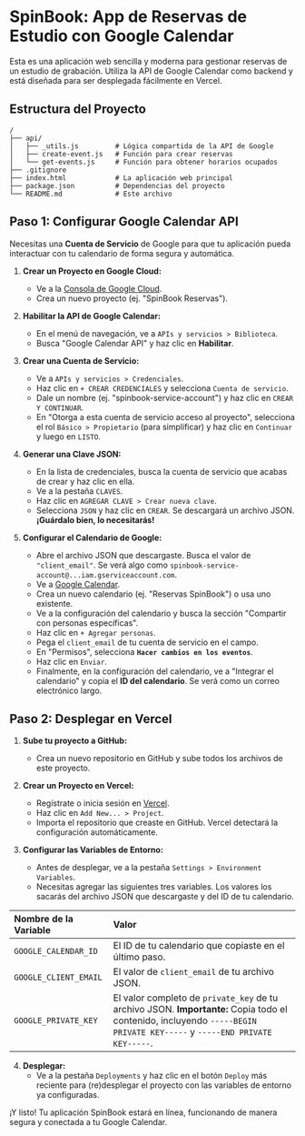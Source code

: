# SpinBook: App de Reservas de Estudio con Google Calendar

Esta es una aplicación web sencilla y moderna para gestionar reservas de un estudio de grabación. Utiliza la API de Google Calendar como backend y está diseñada para ser desplegada fácilmente en Vercel.

## Estructura del Proyecto

```
/
├── api/
│   ├── _utils.js         # Lógica compartida de la API de Google
│   ├── create-event.js   # Función para crear reservas
│   └── get-events.js     # Función para obtener horarios ocupados
├── .gitignore
├── index.html            # La aplicación web principal
├── package.json          # Dependencias del proyecto
└── README.md             # Este archivo
```

## Paso 1: Configurar Google Calendar API

Necesitas una **Cuenta de Servicio** de Google para que tu aplicación pueda interactuar con tu calendario de forma segura y automática.

1.  **Crear un Proyecto en Google Cloud:**
    * Ve a la [Consola de Google Cloud](https://console.cloud.google.com/).
    * Crea un nuevo proyecto (ej. "SpinBook Reservas").

2.  **Habilitar la API de Google Calendar:**
    * En el menú de navegación, ve a `APIs y servicios > Biblioteca`.
    * Busca "Google Calendar API" y haz clic en **Habilitar**.

3.  **Crear una Cuenta de Servicio:**
    * Ve a `APIs y servicios > Credenciales`.
    * Haz clic en `+ CREAR CREDENCIALES` y selecciona `Cuenta de servicio`.
    * Dale un nombre (ej. "spinbook-service-account") y haz clic en `CREAR Y CONTINUAR`.
    * En "Otorga a esta cuenta de servicio acceso al proyecto", selecciona el rol `Básico > Propietario` (para simplificar) y haz clic en `Continuar` y luego en `LISTO`.

4.  **Generar una Clave JSON:**
    * En la lista de credenciales, busca la cuenta de servicio que acabas de crear y haz clic en ella.
    * Ve a la pestaña `CLAVES`.
    * Haz clic en `AGREGAR CLAVE > Crear nueva clave`.
    * Selecciona `JSON` y haz clic en `CREAR`. Se descargará un archivo JSON. **¡Guárdalo bien, lo necesitarás!**

5.  **Configurar el Calendario de Google:**
    * Abre el archivo JSON que descargaste. Busca el valor de `"client_email"`. Se verá algo como `spinbook-service-account@...iam.gserviceaccount.com`.
    * Ve a [Google Calendar](https://calendar.google.com/).
    * Crea un nuevo calendario (ej. "Reservas SpinBook") o usa uno existente.
    * Ve a la configuración del calendario y busca la sección "Compartir con personas específicas".
    * Haz clic en `+ Agregar personas`.
    * Pega el `client_email` de tu cuenta de servicio en el campo.
    * En "Permisos", selecciona **`Hacer cambios en los eventos`**.
    * Haz clic en `Enviar`.
    * Finalmente, en la configuración del calendario, ve a "Integrar el calendario" y copia el **ID del calendario**. Se verá como un correo electrónico largo.

## Paso 2: Desplegar en Vercel

1.  **Sube tu proyecto a GitHub:**
    * Crea un nuevo repositorio en GitHub y sube todos los archivos de este proyecto.

2.  **Crear un Proyecto en Vercel:**
    * Regístrate o inicia sesión en [Vercel](https://vercel.com/).
    * Haz clic en `Add New... > Project`.
    * Importa el repositorio que creaste en GitHub. Vercel detectará la configuración automáticamente.

3.  **Configurar las Variables de Entorno:**
    * Antes de desplegar, ve a la pestaña `Settings > Environment Variables`.
    * Necesitas agregar las siguientes tres variables. Los valores los sacarás del archivo JSON que descargaste y del ID de tu calendario.

| Nombre de la Variable     | Valor                                                                                                                              |
| :------------------------ | :--------------------------------------------------------------------------------------------------------------------------------- |
| `GOOGLE_CALENDAR_ID`      | El ID de tu calendario que copiaste en el último paso.                                                                             |
| `GOOGLE_CLIENT_EMAIL`     | El valor de `client_email` de tu archivo JSON.                                                                                     |
| `GOOGLE_PRIVATE_KEY`      | El valor completo de `private_key` de tu archivo JSON. **Importante:** Copia todo el contenido, incluyendo `-----BEGIN PRIVATE KEY-----` y `-----END PRIVATE KEY-----`. |

4.  **Desplegar:**
    * Ve a la pestaña `Deployments` y haz clic en el botón `Deploy` más reciente para (re)desplegar el proyecto con las variables de entorno ya configuradas.

¡Y listo! Tu aplicación SpinBook estará en línea, funcionando de manera segura y conectada a tu Google Calendar.